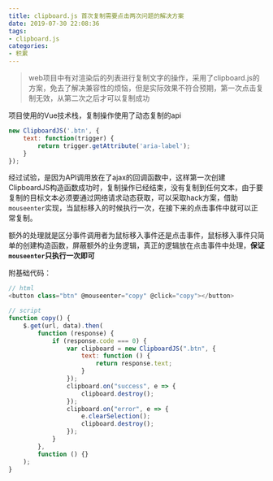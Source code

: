 ```yaml
---
title: clipboard.js 首次复制需要点击两次问题的解决方案
date: 2019-07-30 22:08:36
tags:
- clipboard.js
categories:
- 积累
---
```


> web项目中有对渲染后的列表进行复制文字的操作，采用了clipboard.js的方案，免去了解决兼容性的烦恼，但是实际效果不符合预期，第一次点击复制无效，从第二次之后才可以复制成功

项目使用的Vue技术栈，复制操作使用了动态复制的api
```javascript
new ClipboardJS('.btn', {
    text: function(trigger) {
        return trigger.getAttribute('aria-label');
    }
});
```
经过试验，是因为API调用放在了ajax的回调函数中，这样第一次创建ClipboardJS构造函数成功时，复制操作已经结束，没有复制到任何文本，由于要复制的目标文本必须要通过网络请求动态获取，可以采取hack方案，借助`mouseenter`实现，当鼠标移入的时候执行一次，在接下来的点击事件中就可以正常复制。


额外的处理就是区分事件调用者为鼠标移入事件还是点击事件，鼠标移入事件只简单的创建构造函数，屏蔽额外的业务逻辑，真正的逻辑放在点击事件中处理，**保证`mouseenter`只执行一次即可**

附基础代码：
```javascript
// html
<button class="btn" @mouseenter="copy" @click="copy"></button>

// script
function copy() {
    $.get(url, data).then(
        function (response) {
            if (response.code === 0) {
                var clipboard = new ClipboardJS(".btn", {
                    text: function () {
                        return response.text;
                    }
                });
                clipboard.on("success", e => {
                    clipboard.destroy();
                });
                clipboard.on("error", e => {
                    e.clearSelection();
                    clipboard.destroy();
                });
            }
        },
        function () {}
    );
}
```